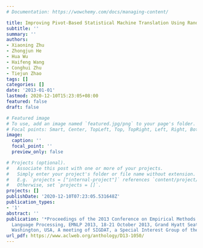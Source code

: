 ```yaml
---
# Documentation: https://wowchemy.com/docs/managing-content/

title: Improving Pivot-Based Statistical Machine Translation Using Random Walk
subtitle: ''
summary: ''
authors:
- Xiaoning Zhu
- Zhongjun He
- Hua Wu
- Haifeng Wang
- Conghui Zhu
- Tiejun Zhao
tags: []
categories: []
date: '2013-01-01'
lastmod: 2020-12-10T15:23:05+08:00
featured: false
draft: false

# Featured image
# To use, add an image named `featured.jpg/png` to your page's folder.
# Focal points: Smart, Center, TopLeft, Top, TopRight, Left, Right, BottomLeft, Bottom, BottomRight.
image:
  caption: ''
  focal_point: ''
  preview_only: false

# Projects (optional).
#   Associate this post with one or more of your projects.
#   Simply enter your project's folder or file name without extension.
#   E.g. `projects = ["internal-project"]` references `content/project/deep-learning/index.md`.
#   Otherwise, set `projects = []`.
projects: []
publishDate: '2020-12-10T07:23:05.531648Z'
publication_types:
- '1'
abstract: ''
publication: '*Proceedings of the 2013 Conference on Empirical Methods in Natural
  Language Processing, EMNLP 2013, 18-21 October 2013, Grand Hyatt Seattle, Seattle,
  Washington, USA, A meeting of SIGDAT, a Special Interest Group of the ACL*'
url_pdf: https://www.aclweb.org/anthology/D13-1050/
---
```

